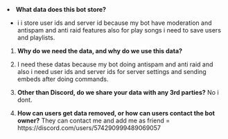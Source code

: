 
<li><strong>What data does this bot store?</strong></li>
</ol>
<ul>
<li>i i store user ids and server id because my bot have moderation and antispam and anti raid features also for play songs i need to save users and playlists.</li>
</ul>
<ol>
<li>
<p><strong>Why do we need the data, and why do we use this data?</strong></p></strong>
<li>I need these datas because my bot doing antispam and anti raid and also i need user ids and server ids for server settings and sending embeds after doing commands.</li>
</li>
<li>
<p><strong>Other than Discord, do we share your data with any 3rd parties?</strong>
No i dont.</p>
</li>
<li>
<p><strong>How can users get data removed, or how can users contact the bot owner?</strong>
They can contact me and add me as friend = https://discord.com/users/574290999489069057</p>
</li>
</ol>
</article>
  </div>
